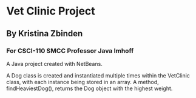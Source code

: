 # Vet Clinic Project
## By Kristina Zbinden 
### For CSCI-110 SMCC Professor Java Imhoff   

A Java project created with NetBeans. 

A Dog class is created and instantiated multiple times within the VetClinic class, with each instance being stored in an array. A method, findHeaviestDog(), returns the Dog object with the highest weight.
 
